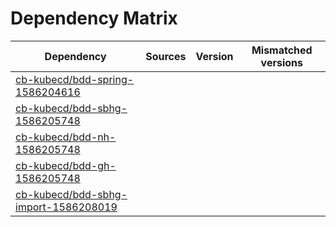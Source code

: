 # Dependency Matrix

Dependency | Sources | Version | Mismatched versions
---------- | ------- | ------- | -------------------
[cb-kubecd/bdd-spring-1586204616](https://github.com/cb-kubecd/bdd-spring-1586204616.git) |  | []() | 
[cb-kubecd/bdd-sbhg-1586205748](https://github.com/cb-kubecd/bdd-sbhg-1586205748.git) |  | []() | 
[cb-kubecd/bdd-nh-1586205748](https://github.com/cb-kubecd/bdd-nh-1586205748.git) |  | []() | 
[cb-kubecd/bdd-gh-1586205748](https://github.com/cb-kubecd/bdd-gh-1586205748.git) |  | []() | 
[cb-kubecd/bdd-sbhg-import-1586208019](https://github.com/cb-kubecd/bdd-sbhg-import-1586208019.git) |  | []() | 
